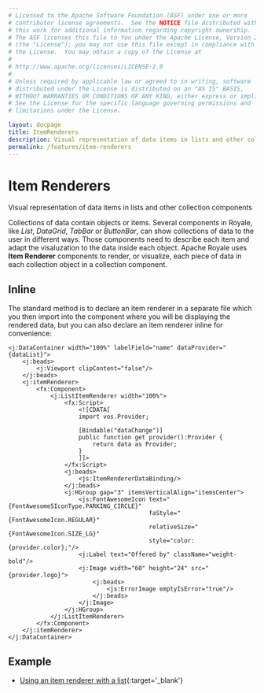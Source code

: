 ```yaml
---
# Licensed to the Apache Software Foundation (ASF) under one or more
# contributor license agreements.  See the NOTICE file distributed with
# this work for additional information regarding copyright ownership.
# The ASF licenses this file to You under the Apache License, Version 2.0
# (the "License"); you may not use this file except in compliance with
# the License.  You may obtain a copy of the License at
# 
# http://www.apache.org/licenses/LICENSE-2.0
# 
# Unless required by applicable law or agreed to in writing, software
# distributed under the License is distributed on an "AS IS" BASIS,
# WITHOUT WARRANTIES OR CONDITIONS OF ANY KIND, either express or implied.
# See the License for the specific language governing permissions and
# limitations under the License.

layout: docpage
title: ItemRenderers
description: Visual representation of data items in lists and other collection components
permalink: /features/item-renderers
---
```


# Item Renderers

Visual representation of data items in lists and other collection components

Collections of data contain objects or items. Several components in Royale, like _List_, _DataGrid_, _TabBar_ or _ButtonBar_, can show collections of data to the user in different ways. Those components need to describe each item and adapt the visaluzation to the data inside each object. Apache Royale uses **Item Renderer** components to render, or visualize, each piece of data in each collection object in a collection component.

## Inline

The standard method is to declare an item renderer in a separate file which you then import into the component where you will be displaying the rendered data, but you can also declare an item renderer inline for convenience:

```mxml
<j:DataContainer width="100%" labelField="name" dataProvider="{dataList}">
    <j:beads>
        <j:Viewport clipContent="false"/>
    </j:beads>
    <j:itemRenderer>
        <fx:Component>
            <j:ListItemRenderer width="100%">
                <fx:Script>
                    <![CDATA[            
                    import vos.Provider;

                    [Bindable("dataChange")]
                    public function get provider():Provider {
                        return data as Provider;
                    }      
                    ]]>
                </fx:Script>
                <j:beads>
                    <js:ItemRendererDataBinding/>
                </j:beads>
                <j:HGroup gap="3" itemsVerticalAlign="itemsCenter">
                    <js:FontAwesomeIcon text="{FontAwesome5IconType.PARKING_CIRCLE}" 
                                        faStyle="{FontAwesomeIcon.REGULAR}" 
                                        relativeSize="{FontAwesomeIcon.SIZE_LG}"
                                        style="color: {provider.color};"/>
                    <j:Label text="Offered by" className="weight-bold"/>
                    <j:Image width="60" height="24" src="{provider.logo}">
                        <j:beads>
                            <js:ErrorImage emptyIsError="true"/>
                        </j:beads>
                    </j:Image>
                </j:HGroup>
            </j:ListItemRenderer>
        </fx:Component>
    </j:itemRenderer>
</j:DataContainer>
```

## Example

- [Using an item renderer with a list](https://royale.apache.org/using-an-item-renderer-with-a-list){:target='_blank'}
